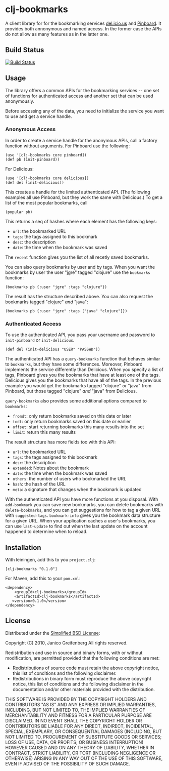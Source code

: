 # clj-bookmarks

A client library for for the bookmarking services
[del.icio.us](http://delicious.com) and
[Pinboard](http://pinboard.in). It provides both annonymous and named
access. In the former case the APIs do not allow as many features as
in the latter one.

## Build Status

[![Build Status](https://travis-ci.org/terazini/clj-bookmarks.png)](https://travis-ci.org/terazini/clj-bookmarks)

## Usage

The library offers a common APIs for the bookmarking services -- one
set of functions for authenticated access and another set that can be
used anonymously.

Before accessing any of the data, you need to initialize the service
you want to use and get a service handle.

### Anonymous Access ###

In order to create a service handle for the anonymous APIs, call a
factory function without arguments. For Pinboard use the following:

    (use '[clj-bookmarks core pinboard])
    (def pb (init-pinboard))

For Delicious:

    (use '[clj-bookmarks core delicious])
    (def del (init-delicious))

This creates a handle for the limited authenticated API.
(The following examples all use Pinboard, but they work the same with
Delicious.)  To get a list of the most popular bookmarks, call

    (popular pb)

This returns a seq of hashes where each element has the following
keys:

* `url`: the bookmarked URL
* `tags`: the tags assigned to this bookmark
* `desc`: the description
* `date`: the time when the bookmark was saved

The `recent` function gives you the list of all recetly saved
bookmarks. 

You can also query bookmarks by user and by tags.  When you want the
bookmarks by user the user "jgre" tagged "clojure" use the `bookmarks`
function:

    (bookmarks pb {:user "jgre" :tags "clojure"})

The result has the structure described above. You can also request the
bookmarks tagged "clojure" *and* "java":

    (bookmarks pb {:user "jgre" :tags ["java" "clojure"]})
    
### Authenticated Access ###

To use the authenticated API, you pass your username and password to
`init-pinboard` or `init-delicious`.

    (def del (init-delicious "USER" "PASSWD"))

The authenticated API has a `query-bookmarks` function that behaves
simliar to `bookmarks`, but they have some differences. Moreover,
Pinboard implements the service differently than Delicious. When you
specify a list of tags, Pinboard gives you the bookmarks that have at least
one of the tags. Delicious gives you the bookmarks that have all of
the tags. In the previous example you would get the bookmarks
tagged "clojure" *or* "java" from Pinboard, but those tagged "clojure"
*and* "java" from Delicious.

`query-bookmarks` also provides some additional options compared to
`bookmarks`:

* `fromdt`: only return bookmarks saved on this date or later
* `todt`: only return bookmarks saved on this date or earlier
* `offset`: start returning bookmarks this many results into the set
* `limit`: return this many results

The result structure has more fields too with this API:

* `url`: the bookmarked URL
* `tags`: the tags assigned to this bookmark
* `desc`: the description
* `extended`: Notes about the bookmark
* `date`: the time when the bookmark was saved
* `others`: the number of users who bookmarked the URL
* `hash`: the hash of the URL
* `meta`: a signature that changes when the bookmark is updated

With the authenticated API you have more functions at you
disposal. With `add-bookmark` you can save new bookmarks, you can
delete bookmarks with `delete-bookmarks`, and you can get suggestions
for how to tag a given URL with `suggested-tags`. `bookmark-info`
gives you the bookmark data structure for a given URL. When your
application caches a user's bookmarks, you can use `last-update` to
find out when the last update on the account happened to determine
when to reload.

## Installation

With leiningen, add this to you `project.clj`:

    [clj-bookmarks "0.1.0"]

For Maven, add this to your `pom.xml`:

    <dependency>
        <groupId>clj-bookmarks</groupId>
        <artifactId>clj-bookmarks</artifactId>
       <version>0.1.0</version>
    </dependency>

## License

Distributed under the [Simplified BSD License](http://www.opensource.org/licenses/bsd-license.php):

Copyright (C) 2010, Janico Greifenberg
All rights reserved.

Redistribution and use in source and binary forms, with or without
modification, are permitted provided that the following conditions are
met:

* Redistributions of source code must retain the above copyright
notice, this list of conditions and the following disclaimer.
* Redistributions in binary form must reproduce the above copyright
notice, this list of conditions and the following disclaimer in the
documentation and/or other materials provided with the distribution.

THIS SOFTWARE IS PROVIDED BY THE COPYRIGHT HOLDERS AND CONTRIBUTORS
"AS IS" AND ANY EXPRESS OR IMPLIED WARRANTIES, INCLUDING, BUT NOT
LIMITED TO, THE IMPLIED WARRANTIES OF MERCHANTABILITY AND FITNESS FOR
A PARTICULAR PURPOSE ARE DISCLAIMED. IN NO EVENT SHALL THE COPYRIGHT
HOLDER OR CONTRIBUTORS BE LIABLE FOR ANY DIRECT, INDIRECT, INCIDENTAL,
SPECIAL, EXEMPLARY, OR CONSEQUENTIAL DAMAGES (INCLUDING, BUT NOT
LIMITED TO, PROCUREMENT OF SUBSTITUTE GOODS OR SERVICES; LOSS OF USE,
DATA, OR PROFITS; OR BUSINESS INTERRUPTION) HOWEVER CAUSED AND ON ANY
THEORY OF LIABILITY, WHETHER IN CONTRACT, STRICT LIABILITY, OR TORT
(INCLUDING NEGLIGENCE OR OTHERWISE) ARISING IN ANY WAY OUT OF THE USE
OF THIS SOFTWARE, EVEN IF ADVISED OF THE POSSIBILITY OF SUCH DAMAGE.
